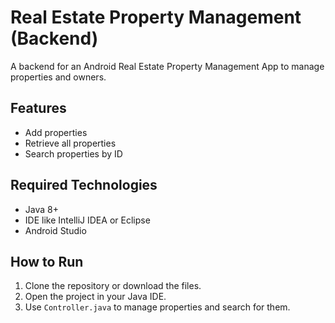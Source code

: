 # Real Estate Property Management (Backend)

A backend for an Android Real Estate Property Management App to manage properties and owners.

## Features
- Add properties
- Retrieve all properties
- Search properties by ID

## Required Technologies
- Java 8+
- IDE like IntelliJ IDEA or Eclipse
- Android Studio 

## How to Run
1. Clone the repository or download the files.
2. Open the project in your Java IDE.
3. Use `Controller.java` to manage properties and search for them.

